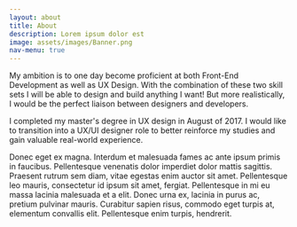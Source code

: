 ```yaml
---
layout: about
title: About
description: Lorem ipsum dolor est
image: assets/images/Banner.png
nav-menu: true
---
```


My ambition is to one day become proficient at both Front-End Development
as well as UX Design. With the combination of these two skill sets I will be able to
design and build anything I want! But more realistically, I would be the perfect liaison
between designers and developers.

I completed my master's degree in UX design in August of 2017. I would like to
transition into a UX/UI designer role to better reinforce my studies and gain
valuable real-world experience.

Donec eget ex magna. Interdum et malesuada fames ac ante ipsum primis in faucibus. Pellentesque venenatis dolor imperdiet dolor mattis sagittis. Praesent rutrum sem diam, vitae egestas enim auctor sit amet. Pellentesque leo mauris, consectetur id ipsum sit amet, fergiat. Pellentesque in mi eu massa lacinia malesuada et a elit. Donec urna ex, lacinia in purus ac, pretium pulvinar mauris. Curabitur sapien risus, commodo eget turpis at, elementum convallis elit. Pellentesque enim turpis, hendrerit.
